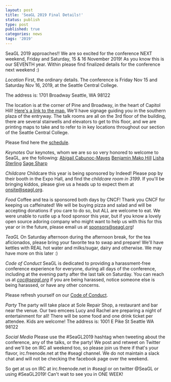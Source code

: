 ```yaml
---
layout: post
title: 'SeaGL 2019 Final Details!'
status: publish
type: post
published: true
categories: news
tags: '2019'
---
```


SeaGL 2019 approaches!!  We are so excited for the conference NEXT weekend, Friday and Saturday, 15 & 16 November 2019!  As you know this is our SEVENTH year.  Within please find finalized details for the conference next weekend :)

*Location*
First, the ordinary details.  The conference is Friday Nov 15 and Saturday Nov 16, 2019, at the
Seattle Central College.

The address is:
1701 Broadway
Seattle, WA 98122

The location is at the corner of Pine and Broadway, in the heart of Capitol Hill!  [Here's a link to the map.](/maps/2019)
We'll have signage guiding you in the southern plaza of the entryway.  The talk rooms are all on the 3rd floor of the building, there are several stairwells and elevators to get to this floor, and we are printing maps to take and to refer to in key locations throughout our section of the Seattle Central College.

Please find here the [schedule](https://osem.seagl.org/conferences/seagl2019/schedule/events).

*Keynotes*
Our keynotes, whom we are so so very honored to welcome to SeaGL, are the following:
[Abigail Cabunoc-Mayes](/news/2019/09/16/keynote-abigail-cabunoc-mayes)
[Benjamin Mako Hill](/news/2019/09/30/keynote-benjamin-mako-hill)
[Lisha Sterling](/news/2019/09/23/keynote-lisha-sterling)
[Sage Sharp](/news/2019/09/09/keynote-sage-sharp)

*Childcare*
Childcare this year is being sponsored by Indeed!  Please pop by their booth in the Expo Hall, and find the *childcare room in 3199*.  If you'll be bringing kiddos, please give us a heads up to expect them at onsite@seagl.org.

*Food*
Coffee and tea is sponsored both days by CNCF!  Thank you CNCF for keeping us caffeinated!  We will be buying pizza and salad and will be accepting donations if you care to do so, but ALL are welcome to eat.  We were unable to rustle up a food sponsor this year, but if you know a lovely open source adoring company who might want to help us with this for this year or in the future, please email us at sponsors@seagl.org!

*TeaGL*
On Saturday afternoon during the afternoon break, for the tea aficionados, please bring your favorite tea to swap and prepare!  We'll have kettles with REAL hot water and milks/sugar, dairy and otherwise.  We may have more on this later :)

*Code of Conduct*
SeaGL is dedicated to providing a harassment-free conference experience for everyone, during all days of the conference, including at the evening party after the last talk on Saturday.  You can reach us at *coc@seagl.org* if you are being harassed, notice someone else is being harassed, or have any other concerns.

Please refresh yourself on our [Code of Conduct](/code_of_conduct).

*Party*
The party will take place at Sole Repair Shop, a restaurant and bar near the venue.  Our two emcees Lucy and Rachel are preparing a night of entertainment for all!  There will be some food and one drink ticket per attendee.  Kids are welcome!  The address is:
1001 E Pike St
Seattle WA 98122

*Social Media*
Please use the #SeaGL2019 hashtag when tweeting about the conference, any of the talks, or the party!  We post and retweet on Twitter and we'll be on IRC all weekend too, so please join us there if that's your flavor, irc.freenode.net at the #seagl channel.  We do not maintain a slack chat and will not be checking the facebook page over the weekend.

So get at us on IRC at irc.freenode.net in #seagl or on twitter @SeaGL or using #SeaGL2019!  Can't wait to see you in ONE WEEK!
